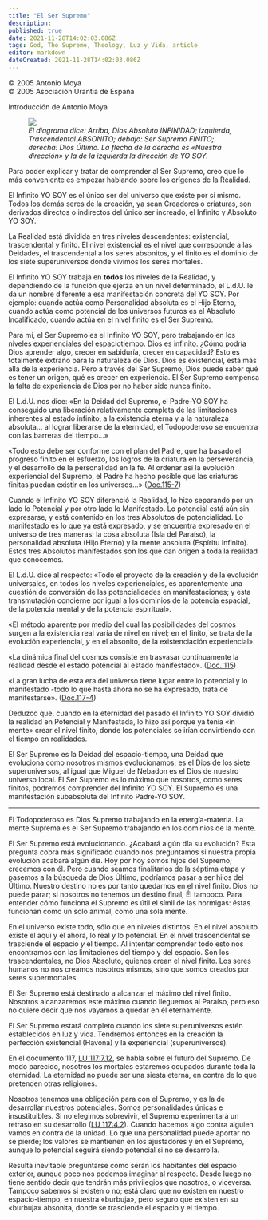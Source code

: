 ```yaml
---
title: "El Ser Supremo"
description: 
published: true
date: 2021-11-28T14:02:03.086Z
tags: God, The Supreme, Theology, Luz y Vida, article
editor: markdown
dateCreated: 2021-11-28T14:02:03.086Z
---
```


<p class="v-card v-sheet theme--light grey lighten-3 px-2">© 2005 Antonio Moya<br>© 2005 Asociación Urantia de España</p>


Introducción de Antonio Moya

<figure id="Figure_1" class="image urantiapedia">
<img src="/image/article/Luz_y_Vida/LyV1/004.jpg">
<figcaption><em>El diagrama dice: Arriba, Dios Absoluto INFINIDAD; izquierda, Trascendental ABSONITO; debajo: Ser Supremo FINITO; derecha: Dios Último. La flecha de la derecha es «Nuestra dirección» y la de la izquierda la dirección de YO SOY.</em></figcaption>
</figure>

Para poder explicar y tratar de comprender al Ser Supremo, creo que lo más conveniente es empezar hablando sobre los orígenes de la Realidad.

El Infinito YO SOY es el único ser del universo que existe por sí mismo. Todos los demás seres de la creación, ya sean Creadores o criaturas, son derivados directos o indirectos del único ser increado, el Infinito y Absoluto YO SOY.

La Realidad está dividida en tres niveles descendentes: existencial, trascendental y finito. El nivel existencial es el nivel que corresponde a las Deidades, el trascendental a los seres absonitos, y el finito es el dominio de los siete superuniversos donde vivimos los seres mortales.

El Infinito YO SOY trabaja en **todos** los niveles de la Realidad, y dependiendo de la función que ejerza en un nivel determinado, el L.d.U. le da un nombre diferente a esa manifestación concreta del YO SOY. Por ejemplo: cuando actúa como Personalidad absoluta es el Hijo Eterno, cuando actúa como potencial de los universos futuros es el Absoluto Incalificado, cuando actúa en el nivel finito es el Ser Supremo.

Para mí, el Ser Supremo es el Infinito YO SOY, pero trabajando en los niveles experienciales del espaciotiempo. Dios es infinito. ¿Cómo podría Dios aprender algo, crecer en sabiduría, crecer en capacidad? Esto es totalmente extraño para la naturaleza de Dios. Dios es existencial, está más allá de la experiencia. Pero a través del Ser Supremo, Dios puede saber qué es tener un origen, qué es crecer en experiencia. El Ser Supremo compensa la falta de experiencia de Dios por no haber sido nunca finito.

El L.d.U. nos dice: «En la Deidad del Supremo, el Padre-YO SOY ha conseguido una liberación relativamente completa de las limitaciones inherentes al estado infinito, a la existencia eterna y a la naturaleza absoluta... al lograr liberarse de la eternidad, el Todopoderoso se encuentra con las barreras del tiempo...»

«Todo esto debe ser conforme con el plan del Padre, que ha basado el progreso finito en el esfuerzo, los logros de la criatura en la perseverancia, y el desarrollo de la personalidad en la fe. Al ordenar así la evolución experiencial del Supremo, el Padre ha hecho posible que las criaturas finitas puedan existir en los universos...» ([Doc.115-7](/es/The_Urantia_Book/115#p7))

Cuando el Infinito YO SOY diferenció la Realidad, lo hizo separando por un lado lo Potencial y por otro lado lo Manifestado. Lo potencial está aún sin expresarse, y está contenido en los tres Absolutos de potencialidad. Lo manifestado es lo que ya está expresado, y se encuentra expresado en el universo de tres maneras: la cosa absoluta (Isla del Paraíso), la personalidad absoluta (Hijo Eterno) y la mente absoluta (Espíritu Infinito). Estos tres Absolutos manifestados son los que dan origen a toda la realidad que conocemos.

El L.d.U. dice al respecto: «Todo el proyecto de la creación y de la evolución universales, en todos los niveles experienciales, es aparentemente una cuestión de conversión de las potencialidades en manifestaciones; y esta transmutación concierne por igual a los dominios de la potencia espacial, de la potencia mental y de la potencia espiritual».

«El método aparente por medio del cual las posibilidades del cosmos surgen a la existencia real varía de nivel en nivel; en el finito, se trata de la evolución experiencial, $y$ en el absonito, de la existenciación experiencial».

«La dinámica final del cosmos consiste en trasvasar continuamente la realidad desde el estado potencial al estado manifestado». ([Doc. 115](/es/The_Urantia_Book/115#))

«La gran lucha de esta era del universo tiene lugar entre lo potencial y lo manifestado -todo lo que hasta ahora no se ha expresado, trata de manifestarse». ([Doc.117-4](/es/The_Urantia_Book/117#p4))

Deduzco que, cuando en la eternidad del pasado el Infinito YO SOY dividió la realidad en Potencial y Manifestada, lo hizo así porque ya tenía «in mente» crear el nivel finito, donde los potenciales se irían convirtiendo con el tiempo en realidades.

El Ser Supremo es la Deidad del espacio-tiempo, una Deidad que evoluciona como nosotros mismos evolucionamos; es el Dios de los siete superuniversos, al igual que Miguel de Nebadon es el Dios de nuestro universo local. El Ser Supremo es lo máximo que nosotros, como seres finitos, podremos comprender del Infinito YO SOY. El Supremo es una manifestación subabsoluta del Infinito Padre-YO SOY.

---

El Todopoderoso es Dios Supremo trabajando en la energía-materia. La mente Suprema es el Ser Supremo trabajando en los dominios de la mente.

El Ser Supremo está evolucionando. ¿Acabará algún día su evolución? Esta pregunta cobra más significado cuando nos preguntamos si nuestra propia evolución acabará algún día. Hoy por hoy somos hijos del Supremo; crecemos con él. Pero cuando seamos finalitarios de la séptima etapa y pasemos a la búsqueda de Dios Último, podríamos pasar a ser hijos del Último. Nuestro destino no es por tanto quedarnos en el nivel finito. Dios no puede parar; si nosotros no tenemos un destino final, Él tampoco. Para entender cómo funciona el Supremo es útil el símil de las hormigas: éstas funcionan como un solo animal, como una sola mente.

En el universo existe todo, sólo que en niveles distintos. En el nivel absoluto existe el aquí y el ahora, lo real y lo potencial. En el nivel trascendental se trasciende el espacio $y$ el tiempo. Al intentar comprender todo esto nos encontramos con las limitaciones del tiempo y del espacio. Son los trascendentales, no Dios Absoluto, quienes crean el nivel finito. Los seres humanos no nos creamos nosotros mismos, sino que somos creados por seres supermortales.

El Ser Supremo está destinado a alcanzar el máximo del nivel finito. Nosotros alcanzaremos este máximo cuando lleguemos al Paraíso, pero eso no quiere decir que nos vayamos a quedar en él eternamente.

El Ser Supremo estará completo cuando los siete superuniversos estén establecidos en luz y vida. Tendremos entonces en la creación la perfección existencial (Havona) y la experiencial (superuniversos).

En el documento 117, [LU 117:7.12](/es/The_Urantia_Book/117#p7_12), se habla sobre el futuro del Supremo. De modo parecido, nosotros los mortales estaremos ocupados durante toda la eternidad. La eternidad no puede ser una siesta eterna, en contra de lo que pretenden otras religiones.

Nosotros tenemos una obligación para con el Supremo, y es la de desarrollar nuestros potenciales. Somos personalidades únicas e insustituibles. Si no elegimos sobrevivir, el Supremo experimentará un retraso en su desarrollo ([LU 117:4.2](/es/The_Urantia_Book/117#p4_2)). Cuando hacemos algo contra alguien vamos en contra de la unidad. Lo que una personalidad puede aportar no se pierde; los valores se mantienen en los ajustadores y en el Supremo, aunque lo potencial seguirá siendo potencial si no se desarrolla.

Resulta inevitable preguntarse cómo serán los habitantes del espacio exterior, aunque poco nos podemos imaginar al respecto. Desde luego no tiene sentido decir que tendrán más privilegios que nosotros, o viceversa. Tampoco sabemos si existen o no; está claro que no existen en nuestro espacio-tiempo, en nuestra «burbuja», pero seguro que existen en su «burbuja» absonita, donde se trasciende el espacio y el tiempo.